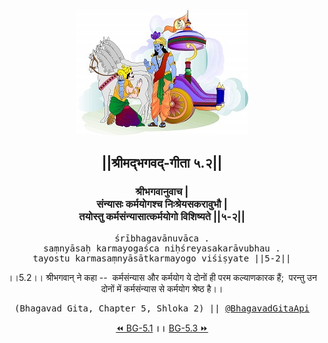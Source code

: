 <center><img src="../../asset/BG.png" alt="#API #bhagavadgitaapi #slok #nodejs #js #api #gitaapi #krishna #hinduism #vedic #ISKCON #shreemadbhagavadgita #technology"/>
<h2>||श्रीमद्‍भगवद्‍-गीता ५.२||</h2>
<h3>श्रीभगवानुवाच |<br/>संन्यासः कर्मयोगश्च निःश्रेयसकरावुभौ |<br/>तयोस्तु कर्मसंन्यासात्कर्मयोगो विशिष्यते ||५-२||</h3>
<pre>śrībhagavānuvāca .<br/>saṃnyāsaḥ karmayogaśca niḥśreyasakarāvubhau .<br/>tayostu karmasaṃnyāsātkarmayogo viśiṣyate ||5-2||</pre>
<p>।।5.2।। श्रीभगवान् ने कहा --  कर्मसंन्यास और कर्मयोग ये दोनों ही परम कल्याणकारक हैं;  परन्तु उन दोनों में कर्मसंन्यास से कर्मयोग श्रेष्ठ है।।</p>
<pre>(Bhagavad Gita, Chapter 5, Shloka 2) || <a href="https://twitter.com/bhagavadgitaapi">@BhagavadGitaApi</a></pre><a href="../../5/1">⏪  BG-5.1</a><b>        ।।        </b><a href="../../5/3">BG-5.3  ⏩</a></center></center>